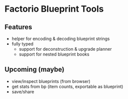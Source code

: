 # Factorio Blueprint Tools

## Features

- helper for encoding & decoding blueprint strings
- fully typed
    - support for deconstruction & upgrade planner
    - support for nested blueprint books

## Upcoming (maybe)

- view/inspect blueprints (from browser)
- get stats from bp (item counts, exportable as blueprint)
- save/share
